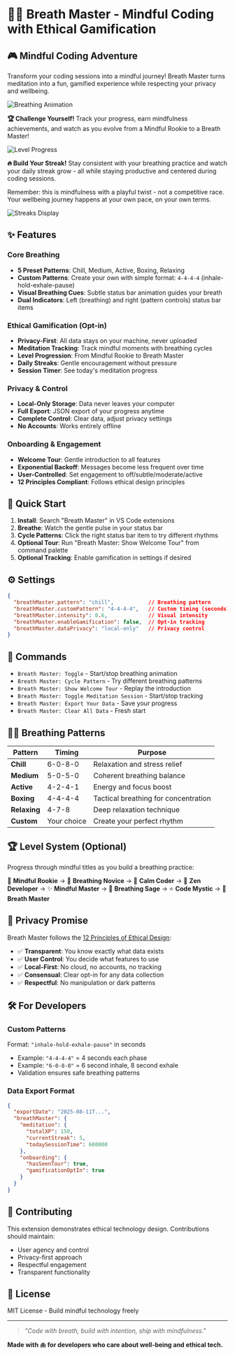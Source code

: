 # 🧘‍♀️ Breath Master - Mindful Coding with Ethical Gamification

## 🎮 Mindful Coding Adventure

Transform your coding sessions into a mindful journey! Breath Master turns meditation into a fun, gamified experience while respecting your privacy and wellbeing. 

![Breathing Animation](https://placeholder.com/breathing-guide.gif)

**🏆 Challenge Yourself!** Track your progress, earn mindfulness achievements, and watch as you evolve from a Mindful Rookie to a Breath Master!

![Level Progress](https://placeholder.com/level-progression.png)

**🔥 Build Your Streak!** Stay consistent with your breathing practice and watch your daily streak grow - all while staying productive and centered during coding sessions.

Remember: this is mindfulness with a playful twist - not a competitive race. Your wellbeing journey happens at your own pace, on your own terms.

![Streaks Display](https://placeholder.com/streaks-display.gif)

## ✨ Features

### **Core Breathing**
- **5 Preset Patterns**: Chill, Medium, Active, Boxing, Relaxing
- **Custom Patterns**: Create your own with simple format: `4-4-4-4` (inhale-hold-exhale-pause)
- **Visual Breathing Cues**: Subtle status bar animation guides your breath
- **Dual Indicators**: Left (breathing) and right (pattern controls) status bar items

###  **Ethical Gamification** (Opt-in)
- **Privacy-First**: All data stays on your machine, never uploaded
- **Meditation Tracking**: Track mindful moments with breathing cycles
- **Level Progression**: From Mindful Rookie to Breath Master
- **Daily Streaks**: Gentle encouragement without pressure
- **Session Timer**: See today's meditation progress

###  **Privacy & Control**
- **Local-Only Storage**: Data never leaves your computer
- **Full Export**: JSON export of your progress anytime
- **Complete Control**: Clear data, adjust privacy settings
- **No Accounts**: Works entirely offline

###  **Onboarding & Engagement**
- **Welcome Tour**: Gentle introduction to all features
- **Exponential Backoff**: Messages become less frequent over time
- **User-Controlled**: Set engagement to off/subtle/moderate/active
- **12 Principles Compliant**: Follows ethical design principles

## 🚀 Quick Start

1. **Install**: Search "Breath Master" in VS Code extensions
2. **Breathe**: Watch the gentle pulse in your status bar
3. **Cycle Patterns**: Click the right status bar item to try different rhythms
4. **Optional Tour**: Run "Breath Master: Show Welcome Tour" from command palette
5. **Optional Tracking**: Enable gamification in settings if desired

## ⚙️ Settings

```json
{
  "breathMaster.pattern": "chill",           // Breathing pattern
  "breathMaster.customPattern": "4-4-4-4",   // Custom timing (seconds)
  "breathMaster.intensity": 0.6,             // Visual intensity
  "breathMaster.enableGamification": false,  // Opt-in tracking
  "breathMaster.dataPrivacy": "local-only"   // Privacy control
}
```

## 🎯 Commands

- `Breath Master: Toggle` - Start/stop breathing animation
- `Breath Master: Cycle Pattern` - Try different breathing patterns
- `Breath Master: Show Welcome Tour` - Replay the introduction
- `Breath Master: Toggle Meditation Session` - Start/stop tracking
- `Breath Master: Export Your Data` - Save your progress
- `Breath Master: Clear All Data` - Fresh start

## 🧘‍♂️ Breathing Patterns

| Pattern | Timing | Purpose |
|---------|--------|---------|
| **Chill** | 6-0-8-0 | Relaxation and stress relief |
| **Medium** | 5-0-5-0 | Coherent breathing balance |
| **Active** | 4-2-4-1 | Energy and focus boost |
| **Boxing** | 4-4-4-4 | Tactical breathing for concentration |
| **Relaxing** | 4-7-8 | Deep relaxation technique |
| **Custom** | Your choice | Create your perfect rhythm |

## 🏆 Level System (Optional)

Progress through mindful titles as you build a breathing practice:

🌱 **Mindful Rookie** → 🌿 **Breathing Novice** → 🍃 **Calm Coder** → 🌳 **Zen Developer** → ✨ **Mindful Master** → 🧘 **Breathing Sage** → ⭐ **Code Mystic** → 🌌 **Breath Master**

## 🔐 Privacy Promise

Breath Master follows the [12 Principles of Ethical Design](./12-PRINCIPLES-ANALYSIS.md):

- ✅ **Transparent**: You know exactly what data exists
- ✅ **User Control**: You decide what features to use
- ✅ **Local-First**: No cloud, no accounts, no tracking
- ✅ **Consensual**: Clear opt-in for any data collection
- ✅ **Respectful**: No manipulation or dark patterns

## 🛠️ For Developers

### Custom Patterns
Format: `"inhale-hold-exhale-pause"` in seconds
- Example: `"4-4-4-4"` = 4 seconds each phase
- Example: `"6-0-8-0"` = 6 second inhale, 8 second exhale
- Validation ensures safe breathing patterns

### Data Export Format
```json
{
  "exportDate": "2025-08-11T...",
  "breathMaster": {
    "meditation": {
      "totalXP": 150,
      "currentStreak": 5,
      "todaySessionTime": 600000
    },
    "onboarding": {
      "hasSeenTour": true,
      "gamificationOptIn": true
    }
  }
}
```

## 🤝 Contributing

This extension demonstrates ethical technology design. Contributions should maintain:
- User agency and control
- Privacy-first approach
- Respectful engagement
- Transparent functionality

## 📄 License

MIT License - Build mindful technology freely

---

> *"Code with breath, build with intention, ship with mindfulness."*

**Made with 🫁 for developers who care about well-being and ethical tech.**
